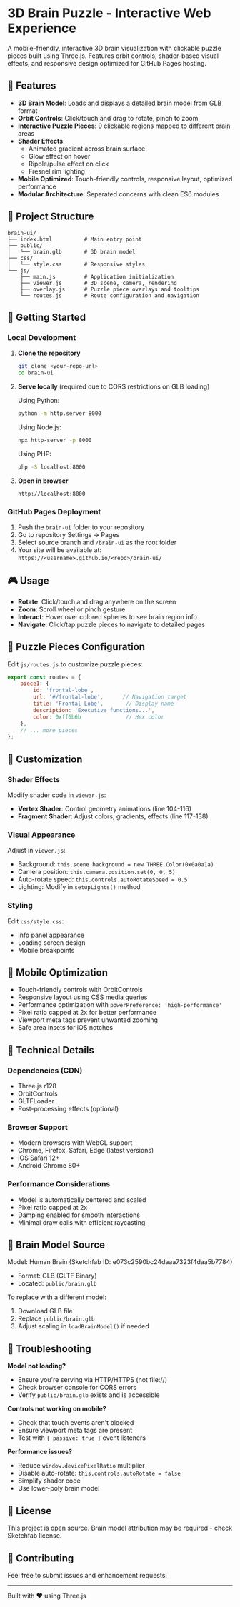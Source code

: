 # 3D Brain Puzzle - Interactive Web Experience

A mobile-friendly, interactive 3D brain visualization with clickable puzzle pieces built using Three.js. Features orbit controls, shader-based visual effects, and responsive design optimized for GitHub Pages hosting.

## 🌟 Features

- **3D Brain Model**: Loads and displays a detailed brain model from GLB format
- **Orbit Controls**: Click/touch and drag to rotate, pinch to zoom
- **Interactive Puzzle Pieces**: 9 clickable regions mapped to different brain areas
- **Shader Effects**:
  - Animated gradient across brain surface
  - Glow effect on hover
  - Ripple/pulse effect on click
  - Fresnel rim lighting
- **Mobile Optimized**: Touch-friendly controls, responsive layout, optimized performance
- **Modular Architecture**: Separated concerns with clean ES6 modules

## 📁 Project Structure

```
brain-ui/
├── index.html          # Main entry point
├── public/
│   └── brain.glb       # 3D brain model
├── css/
│   └── style.css       # Responsive styles
└── js/
    ├── main.js         # Application initialization
    ├── viewer.js       # 3D scene, camera, rendering
    ├── overlay.js      # Puzzle piece overlays and tooltips
    └── routes.js       # Route configuration and navigation
```

## 🚀 Getting Started

### Local Development

1. **Clone the repository**
   ```bash
   git clone <your-repo-url>
   cd brain-ui
   ```

2. **Serve locally** (required due to CORS restrictions on GLB loading)
   
   Using Python:
   ```bash
   python -m http.server 8000
   ```
   
   Using Node.js:
   ```bash
   npx http-server -p 8000
   ```
   
   Using PHP:
   ```bash
   php -S localhost:8000
   ```

3. **Open in browser**
   ```
   http://localhost:8000
   ```

### GitHub Pages Deployment

1. Push the `brain-ui` folder to your repository
2. Go to repository Settings → Pages
3. Select source branch and `/brain-ui` as the root folder
4. Your site will be available at: `https://<username>.github.io/<repo>/brain-ui/`

## 🎮 Usage

- **Rotate**: Click/touch and drag anywhere on the screen
- **Zoom**: Scroll wheel or pinch gesture
- **Interact**: Hover over colored spheres to see brain region info
- **Navigate**: Click/tap puzzle pieces to navigate to detailed pages

## 🧩 Puzzle Pieces Configuration

Edit `js/routes.js` to customize puzzle pieces:

```javascript
export const routes = {
    piece1: {
        id: 'frontal-lobe',
        url: '#/frontal-lobe',      // Navigation target
        title: 'Frontal Lobe',       // Display name
        description: 'Executive functions...',
        color: 0xff6b6b              // Hex color
    },
    // ... more pieces
};
```

## 🎨 Customization

### Shader Effects

Modify shader code in `viewer.js`:
- **Vertex Shader**: Control geometry animations (line 104-116)
- **Fragment Shader**: Adjust colors, gradients, effects (line 117-138)

### Visual Appearance

Adjust in `viewer.js`:
- Background: `this.scene.background = new THREE.Color(0x0a0a1a)`
- Camera position: `this.camera.position.set(0, 0, 5)`
- Auto-rotate speed: `this.controls.autoRotateSpeed = 0.5`
- Lighting: Modify in `setupLights()` method

### Styling

Edit `css/style.css`:
- Info panel appearance
- Loading screen design
- Mobile breakpoints

## 📱 Mobile Optimization

- Touch-friendly controls with OrbitControls
- Responsive layout using CSS media queries
- Performance optimization with `powerPreference: 'high-performance'`
- Pixel ratio capped at 2x for better performance
- Viewport meta tags prevent unwanted zooming
- Safe area insets for iOS notches

## 🔧 Technical Details

### Dependencies (CDN)
- Three.js r128
- OrbitControls
- GLTFLoader
- Post-processing effects (optional)

### Browser Support
- Modern browsers with WebGL support
- Chrome, Firefox, Safari, Edge (latest versions)
- iOS Safari 12+
- Android Chrome 80+

### Performance Considerations
- Model is automatically centered and scaled
- Pixel ratio capped at 2x
- Damping enabled for smooth interactions
- Minimal draw calls with efficient raycasting

## 🎯 Brain Model Source

Model: Human Brain (Sketchfab ID: e073c2590bc24daaa7323f4daa5b7784)
- Format: GLB (GLTF Binary)
- Located: `public/brain.glb`

To replace with a different model:
1. Download GLB file
2. Replace `public/brain.glb`
3. Adjust scaling in `loadBrainModel()` if needed

## 🐛 Troubleshooting

**Model not loading?**
- Ensure you're serving via HTTP/HTTPS (not file://)
- Check browser console for CORS errors
- Verify `public/brain.glb` exists and is accessible

**Controls not working on mobile?**
- Check that touch events aren't blocked
- Ensure viewport meta tags are present
- Test with `{ passive: true }` event listeners

**Performance issues?**
- Reduce `window.devicePixelRatio` multiplier
- Disable auto-rotate: `this.controls.autoRotate = false`
- Simplify shader code
- Use lower-poly brain model

## 📄 License

This project is open source. Brain model attribution may be required - check Sketchfab license.

## 🤝 Contributing

Feel free to submit issues and enhancement requests!

---

Built with ❤️ using Three.js
